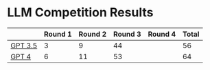 # LLM Competition Results

|                        | Round 1 | Round 2 | Round 3 | Round 4 | Total |
|------------------------|---------|---------|---------|---------|-------|
| [GPT 3.5](gpt-3.5.txt) | 3       | 9       | 44      |         | 56    |
| [GPT 4](gpt-4.txt)     | 6       | 11      | 53      |         | 64    |